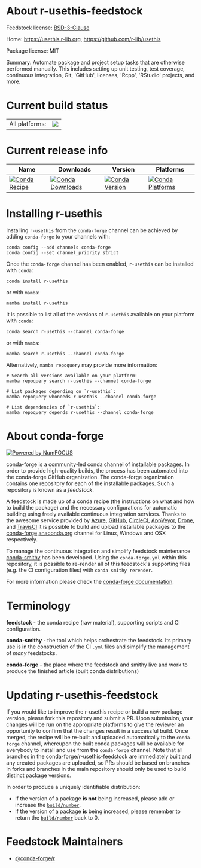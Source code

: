 About r-usethis-feedstock
=========================

Feedstock license: [BSD-3-Clause](https://github.com/conda-forge/r-usethis-feedstock/blob/main/LICENSE.txt)

Home: https://usethis.r-lib.org, https://github.com/r-lib/usethis

Package license: MIT

Summary: Automate package and project setup tasks that are otherwise performed manually. This includes setting up unit testing, test  coverage, continuous integration, Git, 'GitHub', licenses, 'Rcpp', 'RStudio'  projects, and more.

Current build status
====================


<table><tr><td>All platforms:</td>
    <td>
      <a href="https://dev.azure.com/conda-forge/feedstock-builds/_build/latest?definitionId=1770&branchName=main">
        <img src="https://dev.azure.com/conda-forge/feedstock-builds/_apis/build/status/r-usethis-feedstock?branchName=main">
      </a>
    </td>
  </tr>
</table>

Current release info
====================

| Name | Downloads | Version | Platforms |
| --- | --- | --- | --- |
| [![Conda Recipe](https://img.shields.io/badge/recipe-r--usethis-green.svg)](https://anaconda.org/conda-forge/r-usethis) | [![Conda Downloads](https://img.shields.io/conda/dn/conda-forge/r-usethis.svg)](https://anaconda.org/conda-forge/r-usethis) | [![Conda Version](https://img.shields.io/conda/vn/conda-forge/r-usethis.svg)](https://anaconda.org/conda-forge/r-usethis) | [![Conda Platforms](https://img.shields.io/conda/pn/conda-forge/r-usethis.svg)](https://anaconda.org/conda-forge/r-usethis) |

Installing r-usethis
====================

Installing `r-usethis` from the `conda-forge` channel can be achieved by adding `conda-forge` to your channels with:

```
conda config --add channels conda-forge
conda config --set channel_priority strict
```

Once the `conda-forge` channel has been enabled, `r-usethis` can be installed with `conda`:

```
conda install r-usethis
```

or with `mamba`:

```
mamba install r-usethis
```

It is possible to list all of the versions of `r-usethis` available on your platform with `conda`:

```
conda search r-usethis --channel conda-forge
```

or with `mamba`:

```
mamba search r-usethis --channel conda-forge
```

Alternatively, `mamba repoquery` may provide more information:

```
# Search all versions available on your platform:
mamba repoquery search r-usethis --channel conda-forge

# List packages depending on `r-usethis`:
mamba repoquery whoneeds r-usethis --channel conda-forge

# List dependencies of `r-usethis`:
mamba repoquery depends r-usethis --channel conda-forge
```


About conda-forge
=================

[![Powered by
NumFOCUS](https://img.shields.io/badge/powered%20by-NumFOCUS-orange.svg?style=flat&colorA=E1523D&colorB=007D8A)](https://numfocus.org)

conda-forge is a community-led conda channel of installable packages.
In order to provide high-quality builds, the process has been automated into the
conda-forge GitHub organization. The conda-forge organization contains one repository
for each of the installable packages. Such a repository is known as a *feedstock*.

A feedstock is made up of a conda recipe (the instructions on what and how to build
the package) and the necessary configurations for automatic building using freely
available continuous integration services. Thanks to the awesome service provided by
[Azure](https://azure.microsoft.com/en-us/services/devops/), [GitHub](https://github.com/),
[CircleCI](https://circleci.com/), [AppVeyor](https://www.appveyor.com/),
[Drone](https://cloud.drone.io/welcome), and [TravisCI](https://travis-ci.com/)
it is possible to build and upload installable packages to the
[conda-forge](https://anaconda.org/conda-forge) [anaconda.org](https://anaconda.org/)
channel for Linux, Windows and OSX respectively.

To manage the continuous integration and simplify feedstock maintenance
[conda-smithy](https://github.com/conda-forge/conda-smithy) has been developed.
Using the ``conda-forge.yml`` within this repository, it is possible to re-render all of
this feedstock's supporting files (e.g. the CI configuration files) with ``conda smithy rerender``.

For more information please check the [conda-forge documentation](https://conda-forge.org/docs/).

Terminology
===========

**feedstock** - the conda recipe (raw material), supporting scripts and CI configuration.

**conda-smithy** - the tool which helps orchestrate the feedstock.
                   Its primary use is in the construction of the CI ``.yml`` files
                   and simplify the management of *many* feedstocks.

**conda-forge** - the place where the feedstock and smithy live and work to
                  produce the finished article (built conda distributions)


Updating r-usethis-feedstock
============================

If you would like to improve the r-usethis recipe or build a new
package version, please fork this repository and submit a PR. Upon submission,
your changes will be run on the appropriate platforms to give the reviewer an
opportunity to confirm that the changes result in a successful build. Once
merged, the recipe will be re-built and uploaded automatically to the
`conda-forge` channel, whereupon the built conda packages will be available for
everybody to install and use from the `conda-forge` channel.
Note that all branches in the conda-forge/r-usethis-feedstock are
immediately built and any created packages are uploaded, so PRs should be based
on branches in forks and branches in the main repository should only be used to
build distinct package versions.

In order to produce a uniquely identifiable distribution:
 * If the version of a package **is not** being increased, please add or increase
   the [``build/number``](https://docs.conda.io/projects/conda-build/en/latest/resources/define-metadata.html#build-number-and-string).
 * If the version of a package **is** being increased, please remember to return
   the [``build/number``](https://docs.conda.io/projects/conda-build/en/latest/resources/define-metadata.html#build-number-and-string)
   back to 0.

Feedstock Maintainers
=====================

* [@conda-forge/r](https://github.com/orgs/conda-forge/teams/r/)

